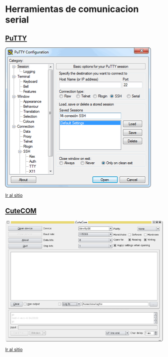 # Herramientas de comunicacion serial

## [PuTTY](https://www.putty.org/)

![puTTY](assets/putty.png)

[Ir al sitio](https://www.putty.org/)

## [CuteCOM](https://cutecom.sourceforge.net/)

![cutecom](assets/cutecom-0.14.0.png)

[Ir al sitio](https://cutecom.sourceforge.net/)

